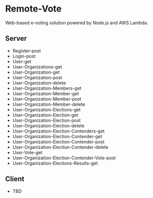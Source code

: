 # Remote-Vote
Web-based e-voting solution powered by Node.js and AWS Lambda.

## Server
  - Register-post
  - Login-post
  - User-get
  - User-Organizations-get
  - User-Organization-get
  - User-Organization-post
  - User-Organization-delete
  - User-Organization-Members-get
  - User-Organization-Member-get
  - User-Organization-Member-post
  - User-Organization-Member-delete
  - User-Organization-Elections-get
  - User-Organization-Election-get
  - User-Organization-Election-post
  - User-Organization-Election-delete
  - User-Organization-Election-Contenders-get
  - User-Organization-Election-Contender-get
  - User-Organization-Election-Contender-post
  - User-Organization-Election-Contender-delete
  - User-Vote-get
  - User-Organization-Election-Contender-Vote-post
  - User-Organization-Elections-Results-get 

## Client

  - TBD
